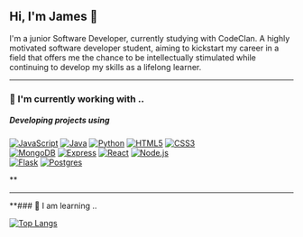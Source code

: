 ## Hi, I'm James 👋

I'm a junior Software Developer, currently studying with CodeClan. A highly motivated software developer student, aiming to kickstart my career in a field that offers me the chance to be intellectually stimulated while continuing to develop my skills as a lifelong learner. 

<hr>

### 🔭 I'm currently working with ..
##### Developing projects using

[![JavaScript][JavaScript-pic]][JavaScript-url]
[![Java][Java-pic]][Java-url]
[![Python][Python-pic]][Python-url]
[![HTML5][HTML5-pic]][HTML5-url]
[![CSS3][CSS3-pic]][CSS3-url]
<br>
[![MongoDB][MongoDB-pic]][MongoDB-url]
[![Express][Express-pic]][Express-url]
[![React][React-pic]][React-url]
[![Node.js][Node-pic]][Node-url]
<br>
[![Flask][Flask-pic]][Flask-url]
[![Postgres][Postgres-pic]][Postgres-url]

**<hr>

**### 🌱 I am learning ..

[![Top Langs](https://github-readme-stats.vercel.app/api/top-langs/?username=j-rob16&layout=compact)](https://github.com/j-rob16/github-readme-stats)



<!--
**j-rob16/j-rob16** is a ✨ _special_ ✨ repository because its `README.md` (this file) appears on your GitHub profile.

Here are some ideas to get you started:

- 👯 I’m looking to collaborate on ...
- 🤔 I’m looking for help with ...
- 💬 Ask me about ...
- 📫 How to reach me: ...
![James's GitHub stats](https://github-readme-stats.vercel.app/api?username=j-rob16&show_icons=true&theme=radical)
-->

<!-- Markdown links & images -->
[linkedin-shield]: https://img.shields.io/badge/-LinkedIn-blue.svg?style=for-the-badge&logo=linkedin&colorB=555
[linkedin-url]: https://www.linkedin.com/in/016-james-robbins

[CSS3-pic]: https://img.shields.io/badge/css3-%231572B6.svg?style=for-the-badge&logo=css3&logoColor=white
[CSS3-url]: https://developer.mozilla.org/en-US/docs/Web/CSS
[Express-pic]: https://img.shields.io/badge/express.js-%23404d59.svg?style=for-the-badge&logo=express&logoColor=%2361DAFB
[Express-url]: https://expressjs.com/
[Flask-pic]: https://img.shields.io/badge/flask-%23000.svg?style=for-the-badge&logo=flask&logoColor=white
[Flask-url]: https://flask.palletsprojects.com/
[Java-pic]: https://img.shields.io/badge/java-%23ED8B00.svg?style=for-the-badge&logo=java&logoColor=white
[Java-url]: https://www.java.com/
[JavaScript-pic]: https://img.shields.io/badge/javascript-%23323330.svg?style=for-the-badge&logo=javascript&logoColor=%23F7DF1E
[JavaScript-url]: https://www.javascript.com/
[HTML5-pic]: https://img.shields.io/badge/html5-%23E34F26.svg?style=for-the-badge&logo=html5&logoColor=white
[HTML5-url]: https://developer.mozilla.org/en-US/docs/Web/HTML
[MongoDB-pic]: https://img.shields.io/badge/MongoDB-%234ea94b.svg?style=for-the-badge&logo=mongodb&logoColor=white
[MongoDB-url]: https://www.mongodb.com/
[Node-pic]: https://img.shields.io/badge/node.js-6DA55F?style=for-the-badge&logo=node.js&logoColor=white
[Node-url]: https://nodejs.org/
[Postgres-pic]: https://img.shields.io/badge/postgres-%23316192.svg?style=for-the-badge&logo=postgresql&logoColor=white
[Postgres-url]: https://www.postgresql.org
[Python-pic]: https://img.shields.io/badge/python-3670A0?style=for-the-badge&logo=python&logoColor=ffdd54
[Python-url]: https://www.python.org/
[React-pic]: https://img.shields.io/badge/React-20232A?style=for-the-badge&logo=react&logoColor=61DAFB
[React-url]: https://reactjs.org/
